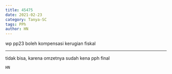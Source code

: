 ```yaml
---
title: 45475
date: 2021-02-23
category: Tanya-SC
tags: PPh
author: HN
---
```


wp pp23 boleh kompensasi kerugian fiskal

---

tidak bisa, karena omzetnya sudah kena pph final

`HN`
